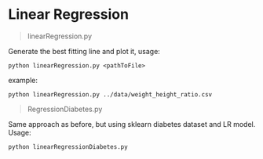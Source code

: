 # Linear Regression

> linearRegression.py

Generate the best fitting line and plot it, usage:

    python linearRegression.py <pathToFile>

example:

    python linearRegression.py ../data/weight_height_ratio.csv


> RegressionDiabetes.py

Same approach as before, but using sklearn diabetes dataset and LR model. Usage:

    python linearRegressionDiabetes.py
